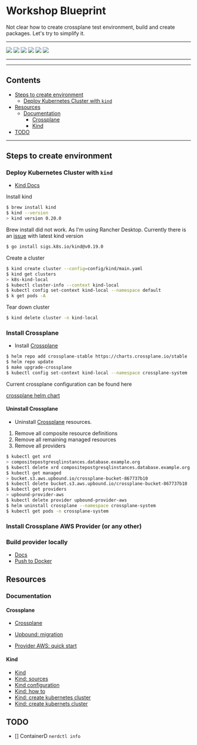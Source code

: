 # Workshop Blueprint

Not clear how to create crossplane test environment, build and create packages. Let's try to simplify it.

---

![](https://img.shields.io/github/commit-activity/m/ik-workshop/workshop-blueprint)
![](https://img.shields.io/github/last-commit/ik-workshop/workshop-blueprint)
[![](https://img.shields.io/github/license/ivankatliarchuk/.github)](https://github.com/ivankatliarchuk/.github/LICENCE)
[![](https://img.shields.io/github/languages/code-size/ik-workshop/workshop-blueprint)](https://github.com/ik-workshop/workshop-blueprint)
[![](https://img.shields.io/github/repo-size/ik-workshop/workshop-blueprint)](https://github.com/ik-workshop/workshop-blueprint)
![](https://img.shields.io/github/languages/top/ik-workshop/workshop-blueprint?color=green&logo=markdown&logoColor=blue)

---

---

<!-- START doctoc generated TOC please keep comment here to allow auto update -->
<!-- DON'T EDIT THIS SECTION, INSTEAD RE-RUN doctoc TO UPDATE -->
## Contents

- [Steps to create environment](#steps-to-create-environment)
  - [Deploy Kubernetes Cluster with `kind`](#deploy-kubernetes-cluster-with-kind)
- [Resources](#resources)
  - [Documentation](#documentation)
    - [Crossplane](#crossplane)
    - [Kind](#kind)
- [TODO](#todo)

<!-- END doctoc generated TOC please keep comment here to allow auto update -->

---

## Steps to create environment

### Deploy Kubernetes Cluster with `kind`

- [Kind Docs](https://kind.sigs.k8s.io/docs/user/quick-start/)

Install kind

```bash
$ brew install kind
$ kind --version
> kind version 0.20.0
```

Brew install did not work. As I'm using Rancher Desktop. Currently there is an [issue](https://github.com/kubernetes-sigs/kind/issues/3277) with latest kind version

```bash
$ go install sigs.k8s.io/kind@v0.19.0
```

Create a cluster

```bash
$ kind create cluster --config=config/kind/main.yaml
$ kind get clusters
> k8s-kind-local
$ kubectl cluster-info --context kind-local
$ kubectl config set-context kind-local --namespace default
$ k get pods -A
```

Tear down cluster

```bash
$ kind delete cluster -n kind-local
```

### Install Crossplane

- Install [Crossplane](https://docs.crossplane.io/latest/software/install/)

```sh
$ helm repo add crossplane-stable https://charts.crossplane.io/stable
$ helm repo update
$ make upgrade-crossplane
$ kubectl config set-context kind-local --namespace crossplane-system
```

Current crossplane configuration can be found here

[crossplane helm chart](config/helm/crossplane)

#### Uninstall Crossplane

- Uninstall [Crossplane](https://docs.crossplane.io/v1.13/software/uninstall/) resources.

1. Remove all composite resource definitions
1. Remove all remaining managed resources
1. Remove all providers

```sh
$ kubectl get xrd
> compositepostgresqlinstances.database.example.org
$ kubectl delete xrd compositepostgresqlinstances.database.example.org
$ kubectl get managed
> bucket.s3.aws.upbound.io/crossplane-bucket-867737b10
$ kubectl delete bucket.s3.aws.upbound.io/crossplane-bucket-867737b10
$ kubectl get providers
> upbound-provider-aws
$ kubectl delete provider upbound-provider-aws
$ helm uninstall crossplane --namespace crossplane-system
$ kubectl get pods -n crossplane-system
```
### Install Crossplane AWS Provider (or any other)

### Build provider locally

- [Docs](https://github.com/crossplane-contrib/provider-aws/blob/master/INSTALL.md)
- [Push to Docker](https://hub.docker.com/repositories/cloudkats)

## Resources


### Documentation

#### Crossplane

- [Crossplane](https://docs.crossplane.io/)

- [Upbound: migration](https://docs.upbound.io/providers/migration/#migrating-from-community-to-official-providers)
- [Provider AWS: quick start](https://marketplace.upbound.io/providers/upbound/provider-aws/v0.40.0/docs/quickstart)

#### Kind

- [Kind](https://kind.sigs.k8s.io/docs/user/quick-start/)
- [Kind: sources](https://github.com/kubernetes-sigs/kind)
- [Kind configuration](https://medium.com/@talhakhalid101/creating-a-kubernetes-cluster-for-development-with-kind-189df2cb0792)
- [Kind: how to](https://docs.dapr.io/operations/hosting/kubernetes/cluster/setup-kind/)
- [Kind: create kubernetes cluster](https://blog.knoldus.com/how-to-create-kubernetes-cluster-with-kind/)
- [Kind: create kubernets cluster](https://cloudyuga.guru/hands_on_lab/kind-k8s)

<!-- resources -->
[template.generate]: https://github.com/ik-workshop/workshop-blueprint/generate
[code-style.badge]: https://img.shields.io/badge/code_style-prettier-ff69b4.svg?style=flat-square

## TODO

- [] ContainerD `nerdctl info`
